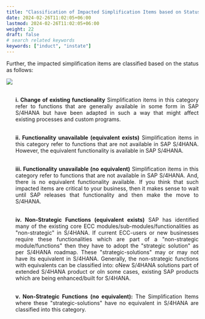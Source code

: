 ```yaml
---
title: "Classification of Impacted Simplification Items based on Status"
date: 2024-02-26T11:02:05+06:00
lastmod: 2024-02-26T11:02:05+06:00
weight: 22
draft: false
# search related keywords
keywords: ["induct", "instate"]
---
```

<div style='text-align: justify;'>

Further, the impacted simplification items are classified based on the status as follows:

![](https://storage.googleapis.com/ktern-public-files/product-documentation/Digital%20Maps/33_table_status_of_impacted_simplification_items_process_assessment_digital_maps.png)

<ul>

</br>**i. Change of existing functionality**
Simplification items in this category refer to functions that are generally available in some form in SAP S/4HANA but have been adapted in such a way that might affect existing processes and custom programs.

</br>**ii. Functionality unavailable (equivalent exists)**
Simplification items in this category refer to functions that are not available in SAP S/4HANA. However, the equivalent functionality is available in SAP S/4HANA.

</br>**iii. Functionality unavailable (no equivalent)**
Simplification items in this category refer to functions that are not available in SAP S/4HANA. And, there is no equivalent functionality available. If you think that such impacted items are critical to your business, then it makes sense to wait until SAP releases that functionality and then make the move to S/4HANA.

</br>**iv. Non-Strategic Functions (equivalent exists)**
SAP has identified many of the existing core ECC modules/sub-modules/functionalities as "non-strategic" in S/4HANA. If current ECC-users or new businesses require these functionalities which are part of a "non-strategic module/functions" then they have to adopt the "strategic solution" as per S/4HANA roadmap. These "strategic-solutions" may or may not have its equivalent in S/4HANA. Generally, the non-strategic functions with equivalents can be classified into: oNew S/4HANA solutions part of extended S/4HANA product or oIn some cases, existing SAP products which are being enhanced/built for S/4HANA.

</br>**v. Non-Strategic Functions (no equivalent):**
The Simplification Items where these "strategic-solutions" have no equivalent in S/4HANA are classified into this category.

</div>